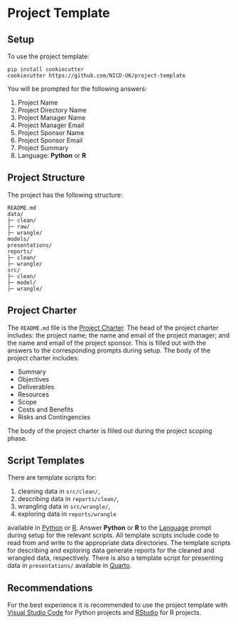 # Project Template

## Setup

To use the project template:

```
pip install cookiecutter
cookiecutter https://github.com/NICD-UK/project-template
```

You will be prompted for the following answers:

1. Project Name
2. Project Directory Name
3. Project Manager Name
4. Project Manager Email
5. Project Sponsor Name
6. Project Sponsor Email
7. Project Summary
8. <a name="language">Language</a>: **Python** or **R**

## Project Structure

The project has the following structure:

```
README.md
data/
├─ clean/
├─ raw/
├─ wrangle/
models/
presentations/
reports/
├─ clean/
├─ wrangle/
src/
├─ clean/
├─ model/
├─ wrangle/
```

## Project Charter

The `README.md` file is the [Project Charter](https://en.wikipedia.org/wiki/Project_charter). The head of the project charter includes: the project name; the name and email of the project manager; and the name and email of the project sponsor. This is filled out with the answers to the corresponding prompts during setup. The body of the project charter includes:

- Summary
- Objectives
- Deliverables
- Resources
- Scope
- Costs and Benefits
- Risks and Contingencies

The body of the project charter is filled out during the project scoping phase.

## Script Templates

There are template scripts for:

1. cleaning data in `src/clean/`,
2. describing data in `reports/clean/`,
3. wrangling data in `src/wrangle/`,
4. exploring data in `reports/wrangle`

available in [Python](https://www.python.org) or [R](https://www.r-project.org). Answer **Python** or **R** to the [Language](#language) prompt during setup for the relevant scripts. All template scripts include code to read from and write to the appropriate data directories. The template scripts for describing and exploring data generate reports for the cleaned and wrangled data, respectively. There is also a template script for presenting data in `presentations/` available in [Quarto](https://quarto.org).

## Recommendations

For the best experience it is recommended to use the project template with [Visual Studio Code](https://code.visualstudio.com) for Python projects and [RStudio](https://posit.co/products/open-source/rstudio/) for R projects. 
